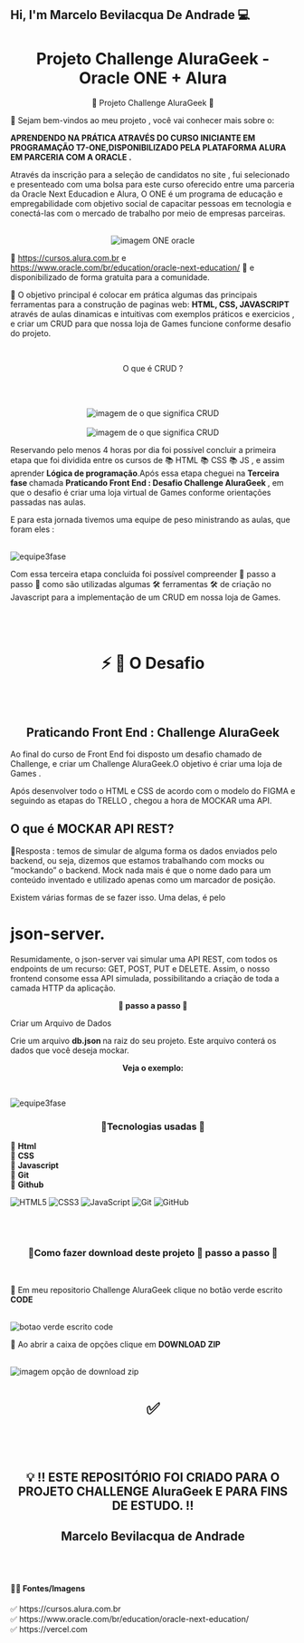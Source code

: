 ## Hi, I'm Marcelo Bevilacqua De Andrade 💻


<h1 align="center"> Projeto Challenge AluraGeek  - Oracle ONE + Alura </h1>

<p align="center"> 📜  Projeto Challenge AluraGeek </a> 📜 </P>

<p> 👋 Sejam bem-vindos ao meu projeto , você vai conhecer mais sobre o:</P> 
<p> <strong>APRENDENDO NA PRÁTICA ATRAVÉS DO CURSO INICIANTE EM PROGRAMAÇÃO 
T7-ONE,DISPONIBILIZADO PELA PLATAFORMA ALURA EM PARCERIA COM A ORACLE .</strong></P>

<p>Através da inscrição para a seleção de candidatos no site 
 <a href = "https://www.oracle.com/br/education/oracle-next-education/"></a> ,
  fui selecionado e presenteado com uma bolsa para este curso oferecido entre uma 
  parceria da Oracle Next Educadion e Alura, O ONE é um programa de educação e 
  empregabilidade com objetivo social de capacitar pessoas em tecnologia e conectá-las
   com o mercado de trabalho por meio de empresas parceiras.</p>
   <p align="center"> <br> <img src="img/Oracle.png" alt="imagem ONE oracle"> <br></p>


<a href="https://cursos.alura.com.br"></a>

</strong> 💛 https://cursos.alura.com.br e https://www.oracle.com/br/education/oracle-next-education/ 🧡 e disponibilizado de forma gratuita para a comunidade.<br>

   <p> 💎 O objetivo principal é colocar em prática algumas das principais ferramentas para 
   a construção de paginas web:
    <strong> HTML, CSS, JAVASCRIPT</strong> 
    através de aulas dinamicas e intuitivas com exemplos práticos e exercicios ,
   e criar um CRUD para que nossa loja de Games funcione conforme desafio do projeto.</p> <br>

   <p align="center">O que é CRUD ? </p><br>

   <p align="center" ><br> <img src="img/crud.png" alt="imagem de o que significa CRUD"> <br>
   <br> <img src="img/significado crud.png" alt="imagem de o que significa CRUD"> <br> </p>


<p>Reservando pelo menos 4 horas por dia foi possível concluir a primeira etapa 
que foi dividida entre os cursos de 📚  HTML  📚 CSS 📚 JS ,  e assim aprender
  <strong> Lógica de programação</strong>.Após essa etapa cheguei na 
  <strong>Terceira fase </strong> chamada <strong>
  Praticando Front End : Desafio Challenge AluraGeek </strong>, 
  em que o desafio é criar uma loja virtual de Games conforme orientações passadas nas aulas. </p>

<p>E para esta jornada tivemos uma equipe de peso ministrando as aulas, que foram eles :  </p>

<br align="center"> <img src="img/equipe Alura.png" alt="equipe3fase"> <br>

<p>Com essa terceira etapa concluida foi possível compreender 👣 passo a passo 👣 
como são utilizadas algumas  🛠️ ferramentas 🛠️ de criação no Javascript para a 
implementação de um CRUD em nossa loja de Games.</p>


<br> <br>

<h1 align="center"> ⚡ 🛑 O Desafio</h1>

<br> <br>

<h2 align="center">Praticando Front End : Challenge AluraGeek</h2>

<p>Ao final do curso de Front End foi disposto um desafio chamado de Challenge,
 e criar um Challenge AluraGeek.O objetivo é criar uma loja de Games .</p>
<p>Após desenvolver todo o HTML e CSS de acordo com o modelo do FIGMA e seguindo as
 etapas do TRELLO , chegou a hora de MOCKAR uma API. </p>

<p align="center"><h2> O que é MOCKAR API REST? </h2> </p>

<p>🔺Resposta : temos de simular de alguma forma os dados enviados pelo backend, ou seja,
 dizemos que estamos trabalhando com mocks ou “mockando” o backend. Mock nada mais é que 
 o nome dado para um conteúdo inventado e utilizado apenas como um marcador de posição. </p>

<p> Existem várias formas de se fazer isso. Uma delas, é pelo 
<h1> <strong> json-server.</strong> </h1> </p>
<p>Resumidamente, o json-server vai simular uma API REST, com todos os endpoints 
de um recurso: GET, POST, PUT e DELETE. Assim, o nosso frontend consome essa API simulada, 
possibilitando a criação de toda a camada HTTP da aplicação. </p>

<p align="center"> <strong>👣 passo a passo 👣 </strong></p> 
<p>Criar um Arquivo de Dados</p>
<p>Crie um arquivo <strong> db.json </strong> na raiz do seu projeto. Este arquivo 
conterá os dados que você deseja mockar.</p>

<p align="center"><strong> Veja o exemplo: </strong></p>
<br>
<p> <img src="img/tutorial/dbJson.png" alt="equipe3fase"></p>

<h3 align="center">🔺Tecnologias usadas 🎯</h3>

<p>
🔹 <strong>Html</strong><br>
🔹 <strong>CSS</strong><br>
🔹 <strong>Javascript</strong><br>
🔹 <strong>Git</strong><br>
🔹 <strong>Github</strong><br>

![HTML5](https://img.shields.io/badge/-HTML5-E34F26?style=flat-square&logo=html5&logoColor=white)
![CSS3](https://img.shields.io/badge/-CSS3-1572B6?style=flat-square&logo=css3)
![JavaScript](https://img.shields.io/badge/-JavaScript-black?style=flat-square&logo=javascript)
![Git](https://img.shields.io/badge/-Git-black?style=flat-square&logo=git)
![GitHub](https://img.shields.io/badge/-GitHub-181717?style=flat-square&logo=github)

</p>
<br> <br>

<h3 align="center">🔺Como fazer download deste projeto <strong>👣 passo a passo 👣 </strong> </h3><br>
<p> 🛑 Em meu repositorio Challenge AluraGeek clique no botão verde escrito
 <strong> CODE </strong>
 </p>
 <br> <img src="img/tutorial/botaoVerde.png" alt="botao verde escrito code"> <br>
 <p>🛑 Ao abrir a caixa de opções clique em  
 <strong> DOWNLOAD ZIP </strong>
 </p>
 <br> <img src="img/tutorial/nomeZip.png" alt="imagem opção de download zip"> <br>


<h1 align="center"> 

✅ <br> 

</h1>



 <br> <br>

<h2 align="center">💡 ‼️ ESTE REPOSITÓRIO FOI CRIADO PARA O PROJETO CHALLENGE AluraGeek E PARA FINS DE ESTUDO. ‼️
 </h2>
 <h2 align="center"> <strong> Marcelo Bevilacqua de Andrade  </strong></h2>

 <br> <br>

 <h4>🛑🎨 Fontes/Imagens</h4>
 ✅  https://cursos.alura.com.br<br> 
 ✅  https://www.oracle.com/br/education/oracle-next-education/<br>
 ✅  https://vercel.com<br> 



 


